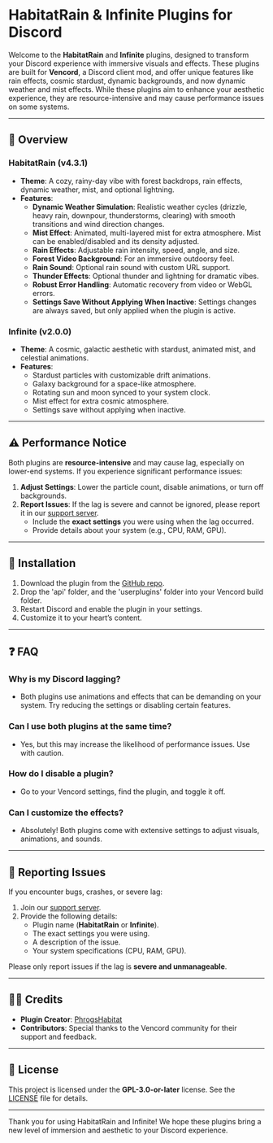 # HabitatRain & Infinite Plugins for Discord

Welcome to the **HabitatRain** and **Infinite** plugins, designed to transform your Discord experience with immersive visuals and effects. These plugins are built for **Vencord**, a Discord client mod, and offer unique features like rain effects, cosmic stardust, dynamic backgrounds, and now dynamic weather and mist effects. While these plugins aim to enhance your aesthetic experience, they are resource-intensive and may cause performance issues on some systems.

---

## 📜 Overview

### HabitatRain (v4.3.1)
- **Theme**: A cozy, rainy-day vibe with forest backdrops, rain effects, dynamic weather, mist, and optional lightning.
- **Features**:
  - **Dynamic Weather Simulation**: Realistic weather cycles (drizzle, heavy rain, downpour, thunderstorms, clearing) with smooth transitions and wind direction changes.
  - **Mist Effect**: Animated, multi-layered mist for extra atmosphere. Mist can be enabled/disabled and its density adjusted.
  - **Rain Effects**: Adjustable rain intensity, speed, angle, and size.
  - **Forest Video Background**: For an immersive outdoorsy feel.
  - **Rain Sound**: Optional rain sound with custom URL support.
  - **Thunder Effects**: Optional thunder and lightning for dramatic vibes.
  - **Robust Error Handling**: Automatic recovery from video or WebGL errors.
  - **Settings Save Without Applying When Inactive**: Settings changes are always saved, but only applied when the plugin is active.

### Infinite (v2.0.0)
- **Theme**: A cosmic, galactic aesthetic with stardust, animated mist, and celestial animations.
- **Features**:
  - Stardust particles with customizable drift animations.
  - Galaxy background for a space-like atmosphere.
  - Rotating sun and moon synced to your system clock.
  - Mist effect for extra cosmic atmosphere.
  - Settings save without applying when inactive.

---

## ⚠️ Performance Notice

Both plugins are **resource-intensive** and may cause lag, especially on lower-end systems. If you experience significant performance issues:
1. **Adjust Settings**: Lower the particle count, disable animations, or turn off backgrounds.
2. **Report Issues**: If the lag is severe and cannot be ignored, please report it in our [support server](https://discord.gg/5k6K3Vuf8y).  
   - Include the **exact settings** you were using when the lag occurred.
   - Provide details about your system (e.g., CPU, RAM, GPU).

---

## 🚀 Installation

1. Download the plugin from the [GitHub repo](https://github.com/PhrogsHabitat/HabitatRain).
2. Drop the 'api' folder, and the 'userplugins' folder into your Vencord build folder.
3. Restart Discord and enable the plugin in your settings.
4. Customize it to your heart’s content.

---

## ❓ FAQ

### Why is my Discord lagging?
- Both plugins use animations and effects that can be demanding on your system. Try reducing the settings or disabling certain features.

### Can I use both plugins at the same time?
- Yes, but this may increase the likelihood of performance issues. Use with caution.

### How do I disable a plugin?
- Go to your Vencord settings, find the plugin, and toggle it off.

### Can I customize the effects?
- Absolutely! Both plugins come with extensive settings to adjust visuals, animations, and sounds.

---

## 🛑 Reporting Issues

If you encounter bugs, crashes, or severe lag:
1. Join our [support server](https://discord.gg/5k6K3Vuf8y).
2. Provide the following details:
   - Plugin name (**HabitatRain** or **Infinite**).
   - The exact settings you were using.
   - A description of the issue.
   - Your system specifications (CPU, RAM, GPU).

Please only report issues if the lag is **severe and unmanageable**.

---

## 🧑‍💻 Credits

- **Plugin Creator**: [PhrogsHabitat](https://github.com/PhrogsHabitat)
- **Contributors**: Special thanks to the Vencord community for their support and feedback.

---

## 📜 License

This project is licensed under the **GPL-3.0-or-later** license. See the [LICENSE](./LICENSE) file for details.

---

Thank you for using HabitatRain and Infinite! We hope these plugins bring a new level of immersion and aesthetic to your Discord experience.